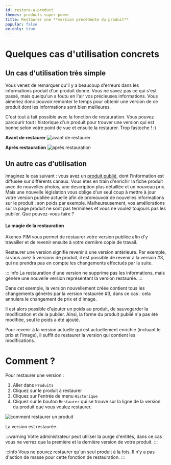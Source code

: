 ```yaml
---
id: restore-a-product
themes: products-super-power
title: Restaurer une **version précédente du produit**
popular: false
ee-only: true
---
```


# Quelques cas d'utilisation concrets

## Un cas d'utilisation très simple

Vous venez de remarquer qu'il y a beaucoup d'erreurs dans les informations produit d'un produit donné. Vous ne savez pas ce qui s'est passé, mais quelqu'un a foutu en l'air vos précieuses informations. Vous aimeriez donc pouvoir remonter le temps pour obtenir une version de ce produit dont les informations sont bien meilleures.

C'est tout à fait possible avec la fonction de restauration. Vous pouvez parcourir tout l'historique d'un produit pour trouver une version qui est bonne selon votre point de vue et ensuite la restaurer. Trop fastoche ! :)

**Avant de restaurer**
![avant de restaurer](Produits_PEFHistory1_fr.png)

**Après restauration**
![après restauration](Produits_PEFHistory2_fr.png)

## Un autre cas d'utilisation

Imaginez le cas suivant : vous avez un [produit publié](publish-workflow.html), dont l'information est diffusée sur différents canaux. Vous êtes en train d'enrichir la fiche produit avec de nouvelles photos, une description plus détaillée et un nouveau prix.
Mais une nouvelle législation vous oblige d'un seul coup à mettre à jour votre version publiée actuelle afin de promouvoir de nouvelles informations sur le produit : son poids par exemple.
Malheureusement, vos améliorations sur la page produit ne sont pas terminées et vous ne voulez toujours pas les publier. Que pouvez-vous faire ?

#### La magie de la restauration

Akeneo PIM vous permet de restaurer votre version publiée afin d'y travailler et de revenir ensuite à votre dernière copie de travail.

Restaurer une version signifie revenir à une version antérieure. Par exemple, si vous avez 5 versions de produit, il est possible de revenir à la version #3, qui ne prendra pas en compte les changements effectués par la suite.

::: info
La restauration d'une version ne supprime pas les informations, mais génère une nouvelle version représentant la version restaurée.
:::

Dans cet exemple, la version nouvellement créée contient tous les changements générés par la version restaurée #3, dans ce cas : cela annulera le changement de prix et d'image.

Il est alors possible d'ajouter un poids au produit, de sauvegarder la modification et de la publier. Ainsi, la forme du produit publié n'a pas été modifiée, seul le poids a été ajouté.

Pour revenir à la version actuelle qui est actuellement enrichie (incluant le prix et l'image), il suffit de restaurer la version qui contient les modifications.

# Comment ?

Pour restaurer une version :
1.  Aller dans `Produits`
1.  Cliquez sur le produit à restaurer
1.  Cliquez sur l'entrée de menu `Historique`
1.  Cliquez sur le bouton `Restaurer` qui se trouve sur la ligne de la version du produit que vous voulez restaurer.

![comment restaurer un produit](Products_PEFHistoryProcess_fr.gif)

La version est restaurée.

:::warning
Votre administrateur peut utiliser la purge d'entités, dans ce cas vous ne verrez que la première et la dernière version de votre produit.
:::

:::info
Vous ne pouvez restaurer qu'un seul produit à la fois. Il n'y a pas d'action de masse pour cette fonction de restauration.
:::

